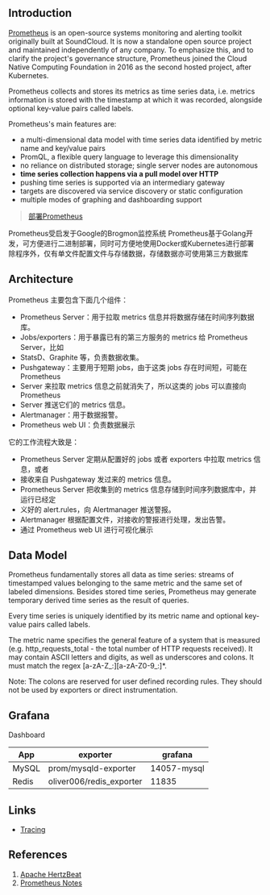## Introduction

[Prometheus](https://prometheus.io/) is an open-source systems monitoring and alerting toolkit originally built at SoundCloud.
It is now a standalone open source project and maintained independently of any company.
To emphasize this, and to clarify the project's governance structure, Prometheus joined the Cloud Native Computing Foundation in 2016 as the second hosted project, after Kubernetes.

Prometheus collects and stores its metrics as time series data, i.e. metrics information is stored with the timestamp at which it was recorded, alongside optional key-value pairs called labels.

Prometheus's main features are:

* a multi-dimensional data model with time series data identified by metric name and key/value pairs
* PromQL, a flexible query language to leverage this dimensionality
* no reliance on distributed storage; single server nodes are autonomous
* **time series collection happens via a pull model over HTTP**
* pushing time series is supported via an intermediary gateway
* targets are discovered via service discovery or static configuration
* multiple modes of graphing and dashboarding support


> [部署Prometheus](https://monaive.gitbook.io/prometheus)

Prometheus受启发于Google的Brogmon监控系统
Prometheus基于Golang开发，可方便进行二进制部署，同时可方便地使用Docker或Kubernetes进行部署 除程序外，仅有单文件配置文件与存储数据，存储数据亦可使用第三方数据库

## Architecture

Prometheus 主要包含下面几个组件：
- Prometheus Server：用于拉取 metrics 信息并将数据存储在时间序列数据库。
- Jobs/exporters：用于暴露已有的第三方服务的 metrics 给 Prometheus Server，比如
- StatsD、Graphite 等，负责数据收集。
- Pushgateway：主要用于短期 jobs，由于这类 jobs 存在时间短，可能在 Prometheus
- Server 来拉取 metrics 信息之前就消失了，所以这类的 jobs 可以直接向 Prometheus
- Server 推送它们的 metrics 信息。
- Alertmanager：用于数据报警。
- Prometheus web UI：负责数据展示


它的工作流程大致是：

- Prometheus Server 定期从配置好的 jobs 或者 exporters 中拉取 metrics 信息，或者
- 接收来自 Pushgateway 发过来的 metrics 信息。
- Prometheus Server 把收集到的 metrics 信息存储到时间序列数据库中，并运行已经定
- 义好的 alert.rules，向 Alertmanager 推送警报。
- Alertmanager 根据配置文件，对接收的警报进行处理，发出告警。
- 通过 Prometheus web UI 进行可视化展示



## Data Model

Prometheus fundamentally stores all data as time series: streams of timestamped values belonging to the same metric and the same set of labeled dimensions.
Besides stored time series, Prometheus may generate temporary derived time series as the result of queries.

Every time series is uniquely identified by its metric name and optional key-value pairs called labels.

The metric name specifies the general feature of a system that is measured (e.g. http_requests_total - the total number of HTTP requests received). 
It may contain ASCII letters and digits, as well as underscores and colons. It must match the regex [a-zA-Z_:][a-zA-Z0-9_:]*.

Note: The colons are reserved for user defined recording rules. 
They should not be used by exporters or direct instrumentation.

## Grafana

Dashboard


| App   | exporter | grafana     |
| ----- | -------- | ----------- |
| MySQL |    prom/mysqld-exporter      | 14057-mysql |
| Redis |      oliver006/redis_exporter    | 11835       |


## Links

- [Tracing](/docs/CS/Distributed/Tracing/Tracing.md)

## References

1. [Apache HertzBeat](https://github.com/apache/hertzbeat)
2. [Prometheus Notes](https://erdong.site/prometheus-notes/)
